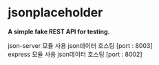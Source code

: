 # jsonplaceholder

**A simple fake REST API for testing.**

json-server 모듈 사용 json데이터 호스팅 [port : 8003]<br/>
express 모듈 사용 json데이터 호스팅 [port : 8002]
